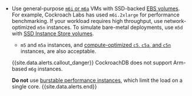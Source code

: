 - Use general-purpose [`m6i` or `m6a`](https://docs.aws.amazon.com/AWSEC2/latest/UserGuide/general-purpose-instances.html) VMs with SSD-backed [EBS volumes](https://docs.aws.amazon.com/AWSEC2/latest/UserGuide/ebs-volume-types.html). For example, Cockroach Labs has used `m6i.2xlarge` for performance benchmarking. If your workload requires high throughput, use network-optimized `m5n` instances. To simulate bare-metal deployments, use `m5d` with [SSD Instance Store volumes](https://docs.aws.amazon.com/AWSEC2/latest/UserGuide/ssd-instance-store.html).

    - `m5` and `m5a` instances, and [compute-optimized `c5`, `c5a`, and `c5n`](https://docs.aws.amazon.com/AWSEC2/latest/UserGuide/compute-optimized-instances.html) instances, are also acceptable.

    {{site.data.alerts.callout_danger}}
    CockroachDB does not support Arm-based `m6g` instances.

    **Do not** use [burstable performance instances](https://docs.aws.amazon.com/AWSEC2/latest/UserGuide/burstable-performance-instances.html), which limit the load on a single core.
    {{site.data.alerts.end}}